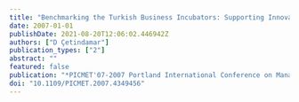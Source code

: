 ```yaml
---
title: "Benchmarking the Turkish Business Incubators: Supporting Innovation through Innovative Infrastructures"
date: 2007-01-01
publishDate: 2021-08-20T12:06:02.446942Z
authors: ["D Çetindamar"]
publication_types: ["2"]
abstract: ""
featured: false
publication: "*PICMET'07-2007 Portland International Conference on Management of łdots*"
doi: "10.1109/PICMET.2007.4349456"
---
```


